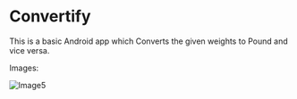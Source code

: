# Convertify

This is a basic Android app which Converts the given weights to Pound and vice versa.

Images:

![Image5](https://user-images.githubusercontent.com/79002770/137613676-22413456-6262-402b-bed5-fbd6896dc86e.jpg)
